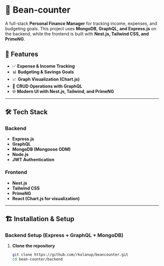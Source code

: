 # 🏦 Bean-counter

A full-stack **Personal Finance Manager** for tracking income, expenses, and budgeting goals. This project uses **MongoDB, GraphQL, and Express.js** on the backend, while the frontend is built with **Nest.js, Tailwind CSS, and PrimeNG**.

## 🚀 Features
- ✅ **Expense & Income Tracking**
- 📊 **Budgeting & Savings Goals**
- 📈 **Graph Visualization (Chart.js)**
- 🔄 **CRUD Operations with GraphQL**
- 🌐 **Modern UI with Nest.js, Tailwind, and PrimeNG**

---

## 🛠 Tech Stack

### **Backend**
- **Express.js**
- **GraphQL**
- **MongoDB (Mongoose ODM)**
- **Node.js**
- **JWT Authentication**

### **Frontend**
- **Nest.js**
- **Tailwind CSS**
- **PrimeNG**
- **React (Chart.js for visualization)**

---

## 🏗 Installation & Setup

### **Backend Setup (Express + GraphQL + MongoDB)**
1. **Clone the repository**  
   ```sh
   git clone https://github.com/rkolanup/beancounter.git
   cd bean-counter/backend
